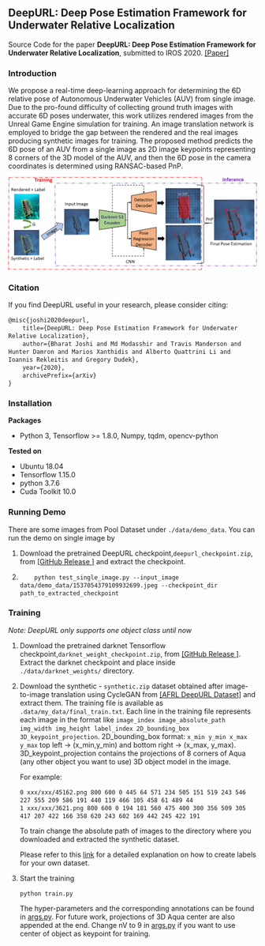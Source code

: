 ## DeepURL: Deep Pose Estimation Framework for Underwater Relative Localization
Source Code for the paper  **DeepURL: Deep Pose Estimation Framework for Underwater Relative Localization**, 
submitted to IROS 2020. [[Paper]](https://arxiv.org/abs/2003.05523)

### Introduction
We propose a real-time deep-learning approach for determining the 6D relative pose of Autonomous Underwater  Vehicles (AUV) from single image. 
Due  to  the  pro-found difficulty of collecting ground truth images with accurate 6D poses underwater, this work utilizes 
rendered images from the  Unreal  Game  Engine  simulation  for  training.  An  image translation  network  is  employed  to
bridge  the  gap  between the  rendered  and  the  real  images  producing  synthetic  images for  training.  The  proposed
method  predicts  the  6D  pose  of  an AUV  from  a  single  image  as 2D  image  keypoints  representing 8 
corners  of  the  3D  model  of  the  AUV,  and  then  the  6D pose in the camera coordinates is determined using RANSAC-based  PnP. 

[![Click on Image for Deep URL YouTube Video ](./images/deepcl_pipeline.png)](https://www.youtube.com/watch?v=gh6iDQmETaM)

### Citation
If you find DeepURL useful in your research, please consider citing:

    @misc{joshi2020deepurl,
        title={DeepURL: Deep Pose Estimation Framework for Underwater Relative Localization},
        author={Bharat Joshi and Md Modasshir and Travis Manderson and Hunter Damron and Marios Xanthidis and Alberto Quattrini Li and Ioannis Rekleitis and Gregory Dudek},
        year={2020},
        archivePrefix={arXiv}
    }
    
### Installation
**Packages**
* Python 3, Tensorflow >= 1.8.0, Numpy, tqdm, opencv-python

**Tested on**
* Ubuntu 18.04
* Tensorflow 1.15.0
* python 3.7.6
* Cuda Toolkit 10.0

### Running Demo
There are some images from  Pool Dataset under `./data/demo_data`. You can run the demo on single image by
1. Download the pretrained DeepURL checkpoint,`deepurl_checkpoint.zip`, 
from [[GitHub Release ]](https://github.com/joshi-bharat/deep_localization/releases/tag/v1.0) and extract the checkpoint.
2.  ```shell script
        python test_single_image.py --input_image data/demo_data/1537054379109932699.jpeg --checkpoint_dir path_to_extracted_checkpoint
    ```
### Training
*Note: DeepURL only supports one object class until now*

1. Download the pretrained darknet Tensorflow checkpoint,`darknet_weight_checkpoint.zip`, from [[GitHub Release ]](https://github.com/joshi-bharat/deep_localization/releases/tag/v1.0). 
Extract the darknet checkpoint and place inside `./data/darknet_weights/` directory.  

2. Download the synthetic - `synthetic.zip` dataset obtained after image-to-image translation using CycleGAN from [[AFRL DeepURL Dataset]](https://drive.google.com/drive/folders/1F0TxTIQDR1GJoZxdCPi6o5IMV-UyL0FL)
and extract them. The training file is available as `.data/my_data/final_train.txt`. Each line in the training file represents each image
in the format like `image_index image_absolute_path img_width img_height label_index 2D_bounding_box 3D_keypoint_projection`.
2D_bounding_box format: `x_min y_min x_max y_max` top left -> (x_min,y_min) and bottom right -> (x_max, y_max). 3D_keypoint_projection contains
the projections of 8 corners of Aqua (any other object you want to use) 3D object model in the image. 

    For example:
    ```
    0 xxx/xxx/45162.png 800 600 0 445 64 571 234 505 151 519 243 546 227 555 209 586 191 440 119 466 105 458 61 489 44
    1 xxx/xxx/3621.png 800 600 0 194 181 560 475 400 300 356 509 305 417 207 422 166 358 620 243 602 169 442 245 422 191
    ```
    To train change the absolute path of images to the directory where you downloaded and extracted the synthetic dataset.

    Please refer to this [link](label_file_creation.md) for a detailed explanation on how to create labels for your own dataset.

3. Start the training
    ```shell script
    python train.py
    ```  
    The hyper-parameters and the corresponding annotations can be found in [args.py](args.py). For future work, projections of 3D Aqua center are also appended at the end.
    Change nV to 9 in [args.py](args.py) if you want to use center of object as keypoint for training.
